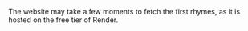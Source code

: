 The website may take a few moments to fetch the first rhymes, as it is hosted on the free tier of Render.
